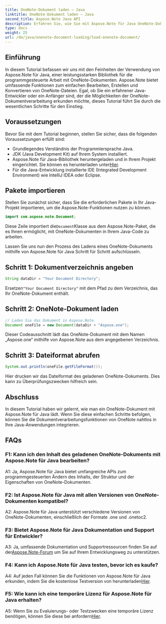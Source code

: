 ```yaml
---
title: OneNote-Dokument laden – Java
linktitle: OneNote-Dokument laden – Java
second_title: Aspose.Note Java API
description: Erfahren Sie, wie Sie mit Aspose.Note für Java OneNote-Dokumente mühelos laden und bearbeiten. Umfassendes Tutorial für Java-Entwickler.
type: docs
weight: 25
url: /de/java/onenote-document-loading/load-onenote-document/
---
```

## Einführung

In diesem Tutorial befassen wir uns mit den Feinheiten der Verwendung von Aspose.Note für Java, einer leistungsstarken Bibliothek für die programmgesteuerte Arbeit mit OneNote-Dokumenten. Aspose.Note bietet umfassende Funktionen zum einfachen Bearbeiten, Erstellen und Konvertieren von OneNote-Dateien. Egal, ob Sie ein erfahrener Java-Entwickler oder ein Anfänger sind, der die Möglichkeiten der OneNote-Dokumentverarbeitung erkunden möchte, dieses Tutorial führt Sie durch die wesentlichen Schritte für den Einstieg.

## Voraussetzungen

Bevor Sie mit dem Tutorial beginnen, stellen Sie sicher, dass die folgenden Voraussetzungen erfüllt sind:

- Grundlegendes Verständnis der Programmiersprache Java.
- JDK (Java Development Kit) auf Ihrem System installiert.
-  Aspose.Note für Java-Bibliothek heruntergeladen und in Ihrem Projekt eingerichtet. Sie können es herunterladen unter[Hier](https://releases.aspose.com/note/java/).
- Für die Java-Entwicklung installierte IDE (Integrated Development Environment) wie IntelliJ IDEA oder Eclipse.

## Pakete importieren

Stellen Sie zunächst sicher, dass Sie die erforderlichen Pakete in Ihr Java-Projekt importieren, um die Aspose.Note-Funktionen nutzen zu können.

```java
import com.aspose.note.Document;
```

 Diese Zeile importiert die`Document`Klasse aus dem Aspose.Note-Paket, die es Ihnen ermöglicht, mit OneNote-Dokumenten in Ihrem Java-Code zu arbeiten.

Lassen Sie uns nun den Prozess des Ladens eines OneNote-Dokuments mithilfe von Aspose.Note für Java Schritt für Schritt aufschlüsseln.

## Schritt 1: Dokumentverzeichnis angeben

```java
String dataDir = "Your Document Directory";
```

 Ersetzen`"Your Document Directory"` mit dem Pfad zu dem Verzeichnis, das Ihr OneNote-Dokument enthält.

## Schritt 2: OneNote-Dokument laden

```java
// Laden Sie das Dokument in Aspose.Note.
Document oneFile = new Document(dataDir + "Aspose.one");
```

Dieser Codeausschnitt lädt das OneNote-Dokument mit dem Namen „Aspose.one“ mithilfe von Aspose.Note aus dem angegebenen Verzeichnis.

## Schritt 3: Dateiformat abrufen

```java
System.out.println(oneFile.getFileFormat());
```

Hier drucken wir das Dateiformat des geladenen OneNote-Dokuments. Dies kann zu Überprüfungszwecken hilfreich sein.

## Abschluss

In diesem Tutorial haben wir gelernt, wie man ein OneNote-Dokument mit Aspose.Note für Java lädt. Wenn Sie diese einfachen Schritte befolgen, können Sie die Dokumentverarbeitungsfunktionen von OneNote nahtlos in Ihre Java-Anwendungen integrieren.

## FAQs

### F1: Kann ich den Inhalt des geladenen OneNote-Dokuments mit Aspose.Note für Java bearbeiten?

A1: Ja, Aspose.Note für Java bietet umfangreiche APIs zum programmgesteuerten Ändern des Inhalts, der Struktur und der Eigenschaften von OneNote-Dokumenten.

### F2: Ist Aspose.Note für Java mit allen Versionen von OneNote-Dokumenten kompatibel?

A2: Aspose.Note für Java unterstützt verschiedene Versionen von OneNote-Dokumenten, einschließlich der Formate .one und .onetoc2.

### F3: Bietet Aspose.Note für Java Dokumentation und Support für Entwickler?

 A3: Ja, umfassende Dokumentation und Supportressourcen finden Sie auf der[Aspose.Note-Forum](https://forum.aspose.com/c/note/28) um Sie auf Ihrem Entwicklungsweg zu unterstützen.

### F4: Kann ich Aspose.Note für Java testen, bevor ich es kaufe?

 A4: Auf jeden Fall können Sie die Funktionen von Aspose.Note für Java erkunden, indem Sie die kostenlose Testversion von herunterladen[Hier](https://releases.aspose.com/).

### F5: Wie kann ich eine temporäre Lizenz für Aspose.Note für Java erhalten?

 A5: Wenn Sie zu Evaluierungs- oder Testzwecken eine temporäre Lizenz benötigen, können Sie diese bei anfordern[Hier](https://purchase.aspose.com/temporary-license/).
